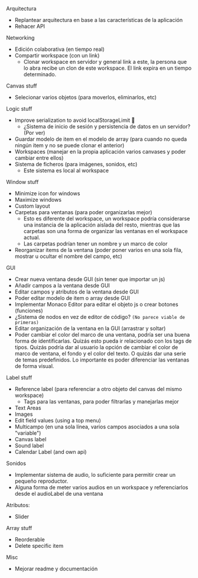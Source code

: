 Arquitectura
- Replantear arquitectura en base a las características de la aplicación
- Rehacer API

Networking
  - Edición colaborativa (en tiempo real)
  - Compartir workspace (con un link)
    - Clonar workspace en servidor y general link a este, la persona que lo abra recibe un clon de este workspace. El link expira en un tiempo determinado. 

Canvas stuff
- Selecionar varios objetos (para moverlos, eliminarlos, etc)

Logic stuff
- Improve serialization to avoid localStorageLimit 🔳
  - ¿Sistema de inicio de sesión y persistencia de datos en un servidor? (Por ver)
- Guardar modelo de item en el modelo de array (para cuando no queda ningún item y no se puede clonar el anterior)
- Workspaces (manejar en la propia aplicación varios canvases y poder cambiar entre ellos)
- Sistema de ficheros (para imágenes, sonidos, etc)
  - Este sistema es local al workspace

Window stuff
- Minimize icon for windows
- Maximize windows 
- Custom layout
- Carpetas para ventanas (para poder organizarlas mejor)
  - Esto es diferente del workspace, un workspace podría considerarse una instancia de la aplicación aislada del resto, mientras que las carpetas son una forma de organizar las ventanas en el workspace actual.
  - Las carpetas podrían tener un nombre y un marco de color
- Reorganizar items de la ventana (poder poner varios en una sola fila, mostrar u ocultar el nombre del campo, etc)

GUI

- Crear nueva ventana desde GUI (sin tener que importar un js)
- Añadir campos a la ventana desde GUI
- Editar campos y atributos de la ventana desde GUI
- Poder editar modelo de item o array desde GUI
- Implementar Monaco Editor para editar el objeto js o crear botones (funciones)
- ¿Sistema de nodos en vez de editor de código? ``(No parece viable de primeras)``
- Editar organización de la ventana en la GUI (arrastrar y soltar)
- Poder cambiar el color del marco de una ventana, podría ser una buena forma de identificarlas. Quizás esto pueda ir relacionado con los tags de tipos. Quizás podría dar al usuario la opción de cambiar el color de marco de ventana, el fondo y el color del texto. O quizás dar una serie de temas predefinidos. Lo importante es poder diferenciar las ventanas de forma visual.

Label stuff
- Reference label (para referenciar a otro objeto del canvas del mismo workspace)
  - Tags para las ventanas, para poder filtrarlas y manejarlas mejor
- Text Areas
- Images
- Edit field values (using a top menu)
- Multicampo (en una sola línea, varios campos asociados a una sola "variable")
- Canvas label
- Sound label
- Calendar Label (and own api)

Sonidos
- Implementar sistema de audio, lo suficiente para permitir crear un pequeño reproductor.
- Alguna forma de meter varios audios en un workspace y referenciarlos desde el audioLabel de una ventana

Atributos:
- Slider

Array stuff
- Reorderable
- Delete specific item

Misc
- Mejorar readme y documentación